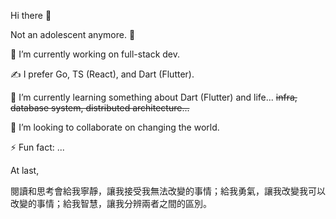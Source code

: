 Hi there 👋

Not an adolescent anymore. 🤔

🔭 I’m currently working on full-stack dev.

✍️ I prefer Go, TS (React), and Dart (Flutter).

🌱 I’m currently learning something about Dart (Flutter) and life... ~~infra, database system, distributed architecture...~~

👯 I’m looking to collaborate on changing the world.

⚡ Fun fact: ...

At last,

閱讀和思考會給我寧靜，讓我接受我無法改變的事情；給我勇氣，讓我改變我可以改變的事情；給我智慧，讓我分辨兩者之間的區別。
